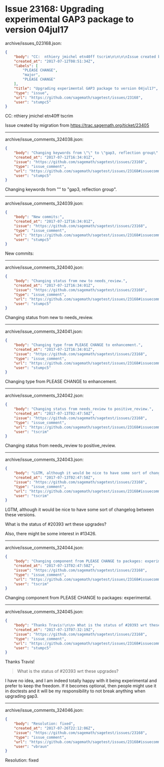 # Issue 23168: Upgrading experimental GAP3 package to version 04jul17

archive/issues_023168.json:
```json
{
    "body": "CC:  nthiery jmichel etn40ff tscrim\n\n\n\nIssue created by migration from https://trac.sagemath.org/ticket/23405\n\n",
    "created_at": "2017-07-12T08:51:34Z",
    "labels": [
        "PLEASE CHANGE",
        "major",
        "PLEASE CHANGE"
    ],
    "title": "Upgrading experimental GAP3 package to version 04jul17",
    "type": "issue",
    "url": "https://github.com/sagemath/sagetest/issues/23168",
    "user": "stumpc5"
}
```
CC:  nthiery jmichel etn40ff tscrim



Issue created by migration from https://trac.sagemath.org/ticket/23405





---

archive/issue_comments_324038.json:
```json
{
    "body": "Changing keywords from \"\" to \"gap3, reflection group\".",
    "created_at": "2017-07-12T16:34:01Z",
    "issue": "https://github.com/sagemath/sagetest/issues/23168",
    "type": "issue_comment",
    "url": "https://github.com/sagemath/sagetest/issues/23168#issuecomment-324038",
    "user": "stumpc5"
}
```

Changing keywords from "" to "gap3, reflection group".



---

archive/issue_comments_324039.json:
```json
{
    "body": "New commits:",
    "created_at": "2017-07-12T16:34:01Z",
    "issue": "https://github.com/sagemath/sagetest/issues/23168",
    "type": "issue_comment",
    "url": "https://github.com/sagemath/sagetest/issues/23168#issuecomment-324039",
    "user": "stumpc5"
}
```

New commits:



---

archive/issue_comments_324040.json:
```json
{
    "body": "Changing status from new to needs_review.",
    "created_at": "2017-07-12T16:34:01Z",
    "issue": "https://github.com/sagemath/sagetest/issues/23168",
    "type": "issue_comment",
    "url": "https://github.com/sagemath/sagetest/issues/23168#issuecomment-324040",
    "user": "stumpc5"
}
```

Changing status from new to needs_review.



---

archive/issue_comments_324041.json:
```json
{
    "body": "Changing type from PLEASE CHANGE to enhancement.",
    "created_at": "2017-07-12T16:34:01Z",
    "issue": "https://github.com/sagemath/sagetest/issues/23168",
    "type": "issue_comment",
    "url": "https://github.com/sagemath/sagetest/issues/23168#issuecomment-324041",
    "user": "stumpc5"
}
```

Changing type from PLEASE CHANGE to enhancement.



---

archive/issue_comments_324042.json:
```json
{
    "body": "Changing status from needs_review to positive_review.",
    "created_at": "2017-07-13T02:47:58Z",
    "issue": "https://github.com/sagemath/sagetest/issues/23168",
    "type": "issue_comment",
    "url": "https://github.com/sagemath/sagetest/issues/23168#issuecomment-324042",
    "user": "tscrim"
}
```

Changing status from needs_review to positive_review.



---

archive/issue_comments_324043.json:
```json
{
    "body": "LGTM, although it would be nice to have some sort of changelog between these versions.\n\nWhat is the status of #20393 wrt these upgrades?\n\nAlso, there might be some interest in #13426.",
    "created_at": "2017-07-13T02:47:58Z",
    "issue": "https://github.com/sagemath/sagetest/issues/23168",
    "type": "issue_comment",
    "url": "https://github.com/sagemath/sagetest/issues/23168#issuecomment-324043",
    "user": "tscrim"
}
```

LGTM, although it would be nice to have some sort of changelog between these versions.

What is the status of #20393 wrt these upgrades?

Also, there might be some interest in #13426.



---

archive/issue_comments_324044.json:
```json
{
    "body": "Changing component from PLEASE CHANGE to packages: experimental.",
    "created_at": "2017-07-13T02:47:58Z",
    "issue": "https://github.com/sagemath/sagetest/issues/23168",
    "type": "issue_comment",
    "url": "https://github.com/sagemath/sagetest/issues/23168#issuecomment-324044",
    "user": "tscrim"
}
```

Changing component from PLEASE CHANGE to packages: experimental.



---

archive/issue_comments_324045.json:
```json
{
    "body": "Thanks Travis!\n\n> What is the status of #20393 wrt these upgrades?\n\nI have no idea, and I am indeed totally happy with it being experimental and prefer to keep the freedom. If it becomes optional, then people might use it in doctests and it will be my responsibility to not break anything when upgrading gap3.",
    "created_at": "2017-07-13T07:32:19Z",
    "issue": "https://github.com/sagemath/sagetest/issues/23168",
    "type": "issue_comment",
    "url": "https://github.com/sagemath/sagetest/issues/23168#issuecomment-324045",
    "user": "stumpc5"
}
```

Thanks Travis!

> What is the status of #20393 wrt these upgrades?

I have no idea, and I am indeed totally happy with it being experimental and prefer to keep the freedom. If it becomes optional, then people might use it in doctests and it will be my responsibility to not break anything when upgrading gap3.



---

archive/issue_comments_324046.json:
```json
{
    "body": "Resolution: fixed",
    "created_at": "2017-07-26T22:12:06Z",
    "issue": "https://github.com/sagemath/sagetest/issues/23168",
    "type": "issue_comment",
    "url": "https://github.com/sagemath/sagetest/issues/23168#issuecomment-324046",
    "user": "vbraun"
}
```

Resolution: fixed
